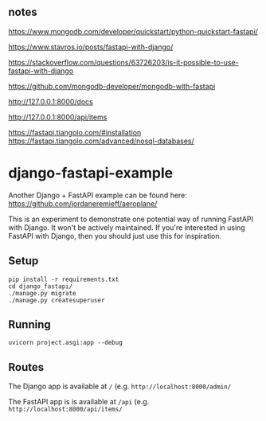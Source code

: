 ## notes
https://www.mongodb.com/developer/quickstart/python-quickstart-fastapi/

https://www.stavros.io/posts/fastapi-with-django/

https://stackoverflow.com/questions/63726203/is-it-possible-to-use-fastapi-with-django

https://github.com/mongodb-developer/mongodb-with-fastapi




http://127.0.0.1:8000/docs

http://127.0.0.1:8000/api/items

https://fastapi.tiangolo.com/#installation
https://fastapi.tiangolo.com/advanced/nosql-databases/


# django-fastapi-example

Another Django + FastAPI example can be found here: https://github.com/jordaneremieff/aeroplane/

This is an experiment to demonstrate one potential way of running FastAPI with Django. It won't be actively maintained. If you're interested in using FastAPI with Django, then you should just use this for inspiration.

## Setup

```
pip install -r requirements.txt
cd django_fastapi/
./manage.py migrate
./manage.py createsuperuser 
```

## Running

```
uvicorn project.asgi:app --debug
```

## Routes

The Django app is available at `/` (e.g. `http://localhost:8000/admin/`

The FastAPI app is is available at `/api` (e.g. `http://localhost:8000/api/items/`
